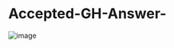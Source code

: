 # Accepted-GH-Answer-



![image](https://user-images.githubusercontent.com/105224139/192903959-46a15f43-4071-45da-a112-af536c08cefd.png)
